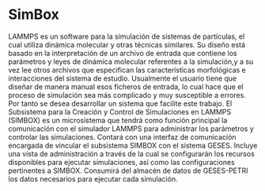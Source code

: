 # SimBox
LAMMPS es un software para la simulación de sistemas de partículas, el cual utiliza dinámica molecular y otras técnicas similares. Su diseño está basado en la interpretación de un archivo de entrada que contiene los parámetros y leyes de dinámica molecular referentes a la simulación,y a su vez lee otros archivos que especifican las características morfológicas e interacciones del sistema de estudio. Usualmente el usuario tiene que diseñar de manera manual esos ficheros de entrada, lo cual hace que el proceso de simulación sea más complicado y muy susceptible a errores. Por tanto se desea desarrollar un sistema que facilite este trabajo.
El Subsistema para la Creación y Control de Simulaciones en LAMMPS (SIMBOX) es un microsistema que tendrá como función principal la comunicación con el simulador LAMMPS para administrar los parámetros y controlar las simulaciones. Contará con una interfaz de comunicación encargada de vincular el subsistema SIMBOX con el sistema GESES. Incluye una vista de administración a través de la cual se configurarán los recursos disponibles para ejecutar simulaciones, así como las configuraciones pertinentes a SIMBOX. Consumirá del almacén de datos de GESES-PETRI los datos necesarios para ejecutar cada simulación. 
